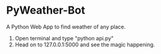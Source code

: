 # PyWeather-Bot
A Python Web App to find weather of any place.


1. Open terminal and type "python api.py"
2. Head on to 127.0.0.1:5000 and see the magic happening.
